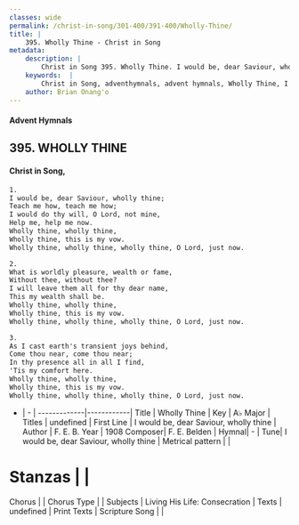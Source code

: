 ```yaml
---
classes: wide
permalink: /christ-in-song/301-400/391-400/Wholly-Thine/
title: |
    395. Wholly Thine - Christ in Song
metadata:
    description: |
        Christ in Song 395. Wholly Thine. I would be, dear Saviour, wholly thine; Teach me how, teach me how; I would do thy will, O Lord, not mine, Help me, help me now. Wholly thine, wholly thine, Wholly thine, this is my vow. Wholly thine, wholly thine, wholly thine, O Lord, just now.
    keywords:  |
        Christ in Song, adventhymnals, advent hymnals, Wholly Thine, I would be, dear Saviour, wholly thine. 
    author: Brian Onang'o
---
```


#### Advent Hymnals
## 395. WHOLLY THINE
####  Christ in Song,

```txt
1.
I would be, dear Saviour, wholly thine;
Teach me how, teach me how;
I would do thy will, O Lord, not mine,
Help me, help me now.
Wholly thine, wholly thine,
Wholly thine, this is my vow.
Wholly thine, wholly thine, wholly thine, O Lord, just now.

2.
What is worldly pleasure, wealth or fame,
Without thee, without thee?
I will leave them all for thy dear name,
This my wealth shall be. 
Wholly thine, wholly thine,
Wholly thine, this is my vow.
Wholly thine, wholly thine, wholly thine, O Lord, just now.

3.
As I cast earth's transient joys behind,
Come thou near, come thou near;
In thy presence all in all I find,
'Tis my comfort here.
Wholly thine, wholly thine,
Wholly thine, this is my vow.
Wholly thine, wholly thine, wholly thine, O Lord, just now.


```

- |   -  |
-------------|------------|
Title | Wholly Thine |
Key | A♭ Major |
Titles | undefined |
First Line | I would be, dear Saviour, wholly thine |
Author | F. E. B.
Year | 1908
Composer| F. E. Belden |
Hymnal|  - |
Tune| I would be, dear Saviour, wholly thine |
Metrical pattern | |
# Stanzas |  |
Chorus |  |
Chorus Type |  |
Subjects | Living His Life: Consecration |
Texts | undefined |
Print Texts | 
Scripture Song |  |
    
